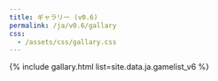 ```yaml
---
title: ギャラリー (v0.6)
permalink: /ja/v0.6/gallary
css: 
  - /assets/css/gallary.css
---
```


{% include gallary.html list=site.data.ja.gamelist_v6 %}
